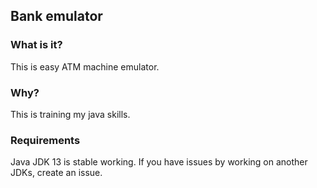 ## Bank emulator

### What is it?

This is easy ATM machine emulator.

### Why?

This is training my java skills. 

### Requirements

Java JDK 13 is stable working. If you have issues by working on another JDKs, create an issue.
